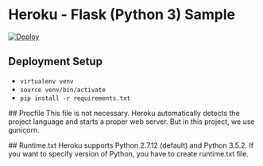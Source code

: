 # Heroku - Flask (Python 3) Sample
[![Deploy](https://www.herokucdn.com/deploy/button.svg)](https://heroku.com/deploy)

## Deployment Setup
* `virtualenv venv`
* `source venv/bin/activate`
* `pip install -r requirements.txt`

## Procfile
This file is not necessary. Heroku automatically detects the project language and starts a proper web server. But in this project, we use gunicorn.

## Runtime.txt
Heroku supports Python 2.7.12 (default) and Python 3.5.2. If you want to specify version of Python, you have to create runtime.txt file.